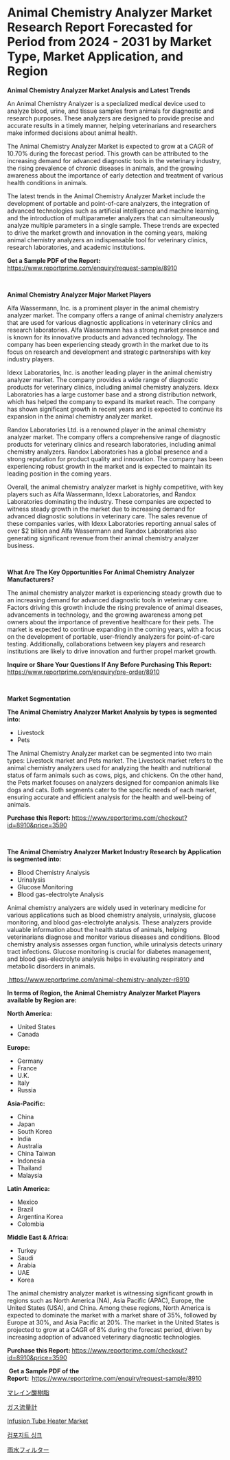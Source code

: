 <p><h1>Animal Chemistry Analyzer Market Research Report Forecasted for Period from 2024 -  2031 by Market Type, Market Application, and Region</h1></p><p><strong>Animal Chemistry Analyzer Market Analysis and Latest Trends</strong></p>
<p><p>An Animal Chemistry Analyzer is a specialized medical device used to analyze blood, urine, and tissue samples from animals for diagnostic and research purposes. These analyzers are designed to provide precise and accurate results in a timely manner, helping veterinarians and researchers make informed decisions about animal health.</p><p>The Animal Chemistry Analyzer Market is expected to grow at a CAGR of 10.70% during the forecast period. This growth can be attributed to the increasing demand for advanced diagnostic tools in the veterinary industry, the rising prevalence of chronic diseases in animals, and the growing awareness about the importance of early detection and treatment of various health conditions in animals.</p><p>The latest trends in the Animal Chemistry Analyzer Market include the development of portable and point-of-care analyzers, the integration of advanced technologies such as artificial intelligence and machine learning, and the introduction of multiparameter analyzers that can simultaneously analyze multiple parameters in a single sample. These trends are expected to drive the market growth and innovation in the coming years, making animal chemistry analyzers an indispensable tool for veterinary clinics, research laboratories, and academic institutions.</p></p>
<p><strong>Get a Sample PDF of the Report:&nbsp;</strong> <a href="https://www.reportprime.com/enquiry/request-sample/8910">https://www.reportprime.com/enquiry/request-sample/8910</a></p>
<p>&nbsp;</p>
<p><strong>Animal Chemistry Analyzer Major Market Players</strong></p>
<p><p>Alfa Wassermann, Inc. is a prominent player in the animal chemistry analyzer market. The company offers a range of animal chemistry analyzers that are used for various diagnostic applications in veterinary clinics and research laboratories. Alfa Wassermann has a strong market presence and is known for its innovative products and advanced technology. The company has been experiencing steady growth in the market due to its focus on research and development and strategic partnerships with key industry players.</p><p>Idexx Laboratories, Inc. is another leading player in the animal chemistry analyzer market. The company provides a wide range of diagnostic products for veterinary clinics, including animal chemistry analyzers. Idexx Laboratories has a large customer base and a strong distribution network, which has helped the company to expand its market reach. The company has shown significant growth in recent years and is expected to continue its expansion in the animal chemistry analyzer market.</p><p>Randox Laboratories Ltd. is a renowned player in the animal chemistry analyzer market. The company offers a comprehensive range of diagnostic products for veterinary clinics and research laboratories, including animal chemistry analyzers. Randox Laboratories has a global presence and a strong reputation for product quality and innovation. The company has been experiencing robust growth in the market and is expected to maintain its leading position in the coming years.</p><p>Overall, the animal chemistry analyzer market is highly competitive, with key players such as Alfa Wassermann, Idexx Laboratories, and Randox Laboratories dominating the industry. These companies are expected to witness steady growth in the market due to increasing demand for advanced diagnostic solutions in veterinary care. The sales revenue of these companies varies, with Idexx Laboratories reporting annual sales of over $2 billion and Alfa Wassermann and Randox Laboratories also generating significant revenue from their animal chemistry analyzer business.</p></p>
<p>&nbsp;</p>
<p><strong>What Are The Key Opportunities For Animal Chemistry Analyzer Manufacturers?</strong></p>
<p><p>The animal chemistry analyzer market is experiencing steady growth due to an increasing demand for advanced diagnostic tools in veterinary care. Factors driving this growth include the rising prevalence of animal diseases, advancements in technology, and the growing awareness among pet owners about the importance of preventive healthcare for their pets. The market is expected to continue expanding in the coming years, with a focus on the development of portable, user-friendly analyzers for point-of-care testing. Additionally, collaborations between key players and research institutions are likely to drive innovation and further propel market growth.</p></p>
<p><strong>Inquire or Share Your Questions If Any Before Purchasing This Report:</strong> <a href="https://www.reportprime.com/enquiry/pre-order/8910">https://www.reportprime.com/enquiry/pre-order/8910</a></p>
<p>&nbsp;</p>
<p><strong>Market Segmentation</strong></p>
<p><strong>The Animal Chemistry Analyzer Market Analysis by types is segmented into:</strong></p>
<p><ul><li>Livestock</li><li>Pets</li></ul></p>
<p><p>The Animal Chemistry Analyzer market can be segmented into two main types: Livestock market and Pets market. The Livestock market refers to the animal chemistry analyzers used for analyzing the health and nutritional status of farm animals such as cows, pigs, and chickens. On the other hand, the Pets market focuses on analyzers designed for companion animals like dogs and cats. Both segments cater to the specific needs of each market, ensuring accurate and efficient analysis for the health and well-being of animals.</p></p>
<p><strong>Purchase this Report:&nbsp;</strong><a href="https://www.reportprime.com/checkout?id=8910&price=3590">https://www.reportprime.com/checkout?id=8910&price=3590</a></p>
<p>&nbsp;</p>
<p><strong>The Animal Chemistry Analyzer Market Industry Research by Application is segmented into:</strong></p>
<p><ul><li>Blood Chemistry Analysis</li><li>Urinalysis</li><li>Glucose Monitoring</li><li>Blood gas-electrolyte Analysis</li></ul></p>
<p><p>Animal chemistry analyzers are widely used in veterinary medicine for various applications such as blood chemistry analysis, urinalysis, glucose monitoring, and blood gas-electrolyte analysis. These analyzers provide valuable information about the health status of animals, helping veterinarians diagnose and monitor various diseases and conditions. Blood chemistry analysis assesses organ function, while urinalysis detects urinary tract infections. Glucose monitoring is crucial for diabetes management, and blood gas-electrolyte analysis helps in evaluating respiratory and metabolic disorders in animals.</p></p>
<p><a href="https://www.reportprime.com/animal-chemistry-analyzer-r8910">&nbsp;https://www.reportprime.com/animal-chemistry-analyzer-r8910</a></p>
<p><strong>In terms of Region, the Animal Chemistry Analyzer Market Players available by Region are:</strong></p>
<p>
    <p> <strong> North America: </strong>
        <ul>
            <li>United States</li>
            <li>Canada</li>
        </ul>
        </p> 
    <p> <strong> Europe: </strong>
        <ul>
            <li>Germany</li>
            <li>France</li>
            <li>U.K.</li>
            <li>Italy</li>
            <li>Russia</li>
        </ul>
        </p> 
    <p> <strong> Asia-Pacific: </strong>
        <ul>
            <li>China</li>
            <li>Japan</li>
            <li>South Korea</li>
            <li>India</li>
            <li>Australia</li>
            <li>China Taiwan</li>
            <li>Indonesia</li>
            <li>Thailand</li>
            <li>Malaysia</li>
        </ul>
        </p> 
    <p> <strong> Latin America: </strong>
        <ul>
            <li>Mexico</li>
            <li>Brazil</li>
            <li>Argentina Korea</li>
            <li>Colombia</li>
        </ul>
        </p> 
    <p> <strong> Middle East & Africa: </strong>
        <ul>
            <li>Turkey</li>
            <li>Saudi</li>
            <li>Arabia</li>
            <li>UAE</li>
            <li>Korea</li>
        </ul>
    </p>
    </p>
<p><p>The animal chemistry analyzer market is witnessing significant growth in regions such as North America (NA), Asia Pacific (APAC), Europe, the United States (USA), and China. Among these regions, North America is expected to dominate the market with a market share of 35%, followed by Europe at 30%, and Asia Pacific at 20%. The market in the United States is projected to grow at a CAGR of 8% during the forecast period, driven by increasing adoption of advanced veterinary diagnostic technologies.</p></p>
<p><strong>Purchase this Report: </strong><a href="https://www.reportprime.com/checkout?id=8910&price=3590">https://www.reportprime.com/checkout?id=8910&price=3590</a></p>
<p>&nbsp;<strong>Get a Sample PDF of the Report:&nbsp;&nbsp;</strong><a href="https://www.reportprime.com/enquiry/request-sample/8910">https://www.reportprime.com/enquiry/request-sample/8910</a></p>
<p><strong></strong></p>
<p><p><a href="https://github.com/Sophiaard2003/Market-Research-Report-List-1/blob/main/288523223227.md">マレイン酸樹脂</a></p><p><a href="https://medium.com/@kyaorris56456/%E3%82%AC%E3%82%B9%E3%83%95%E3%83%AD%E3%83%BC%E3%83%A1%E3%83%BC%E3%82%BF%E3%83%BC%E5%B8%82%E5%A0%B4%E8%A6%8F%E6%A8%A1%E3%81%8A%E3%82%88%E3%81%B3%E5%B8%82%E5%A0%B4%E5%8B%95%E5%90%91-%E7%94%A3%E6%A5%AD%E5%85%A8%E4%BD%93%E3%81%AE%E6%A6%82%E8%A6%81-2024%E5%B9%B4%E3%81%8B%E3%82%892031%E5%B9%B4%E3%81%BE%E3%81%A7-ee525fcb9181">ガス流量計</a></p><p><a href="https://github.com/brenzgnarento/Market-Research-Report-List-2/blob/main/infusion-tube-heater-market.md">Infusion Tube Heater Market</a></p><p><a href="https://medium.com/@marcpascual04/%ED%86%B5%ED%95%A9-%EC%8B%B1%ED%81%AC%EB%8C%80-%EC%8B%9C%EC%9E%A5-%EA%B7%9C%EB%AA%A8-%EC%8B%9C%EC%9E%A5-%EC%A0%84%EB%A7%9D-%EB%B0%8F-%EC%8B%9C%EC%9E%A5-%EC%98%88%EC%B8%A1-2024%EB%85%84%EB%B6%80%ED%84%B0-2031%EB%85%84%EA%B9%8C%EC%A7%80-eccd632019f2">컴포지트 싱크</a></p><p><a href="https://medium.com/@elmoray21/%E9%9B%A8%E6%B0%B4%E3%83%95%E3%82%A3%E3%83%AB%E3%82%BF%E3%83%BC%E5%B8%82%E5%A0%B4-%E7%AB%B6%E4%BA%89%E5%88%86%E6%9E%90-%E5%B8%82%E5%A0%B4%E3%81%AE%E3%83%88%E3%83%AC%E3%83%B3%E3%83%89-2031%E5%B9%B4%E3%81%BE%E3%81%A7%E3%81%AE%E4%BA%88%E6%B8%AC-cac9f903e2d8">雨水フィルター</a></p></p>